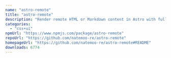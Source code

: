 ```yaml
---
name: "astro-remote"
title: "astro-remote"
description: "Render remote HTML or Markdown content in Astro with full control over the output."
categories:
  - "css+ui"
npmUrl: "https://www.npmjs.com/package/astro-remote"
repoUrl: "https://github.com/natemoo-re/astro-remote"
homepageUrl: "https://github.com/natemoo-re/astro-remote#README"
downloads: 6774
---
```

